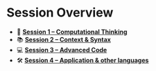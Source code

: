 # Session Overview

- 🤔 [**Session 1 – Computational Thinking**](/sessions/Session1_Computational_Thinking/README.md)
- 📚 [**Session 2 – Context & Syntax**](/sessions/Session2_Context_and_Syntax/README.md)
- 💻 [**Session 3 – Advanced Code**](/sessions/Session3_Advanced_Code/README.md)
- 🛠️ [**Session 4 – Application & other languages**](/sessions/Session4_Application_and_Other_Languages/README.md)
